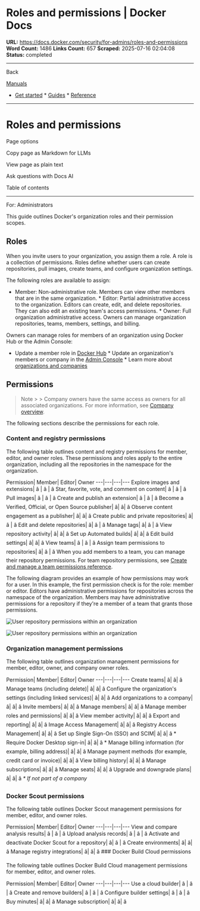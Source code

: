 # Roles and permissions | Docker Docs

**URL:** https://docs.docker.com/security/for-admins/roles-and-permissions
**Word Count:** 1486
**Links Count:** 657
**Scraped:** 2025-07-16 02:04:08
**Status:** completed

---

Back

[Manuals](https://docs.docker.com/manuals/)

  * [Get started](https://docs.docker.com/get-started/)   * [Guides](https://docs.docker.com/guides/)   * [Reference](https://docs.docker.com/reference/)

* * *

# Roles and permissions

Page options

Copy page as Markdown for LLMs

View page as plain text

Ask questions with Docs AI

Table of contents

* * *

For: Administrators

This guide outlines Docker's organization roles and their permission scopes.

## Roles

When you invite users to your organization, you assign them a role. A role is a collection of permissions. Roles define whether users can create repositories, pull images, create teams, and configure organization settings.

The following roles are available to assign:

  * Member: Non-administrative role. Members can view other members that are in the same organization.   * Editor: Partial administrative access to the organization. Editors can create, edit, and delete repositories. They can also edit an existing team's access permissions.   * Owner: Full organization administrative access. Owners can manage organization repositories, teams, members, settings, and billing.

Owners can manage roles for members of an organization using Docker Hub or the Admin Console:

  * Update a member role in [Docker Hub](https://docs.docker.com/admin/organization/members/#update-a-member-role)   * Update an organization's members or company in the [Admin Console](https://docs.docker.com/admin/company/users/#update-a-member-role)   * Learn more about [organizations and companies](https://docs.docker.com/admin/)

## Permissions

> Note >  > Company owners have the same access as owners for all associated organizations. For more information, see [Company overview](https://docs.docker.com/admin/company/).

The following sections describe the permissions for each role.

### Content and registry permissions

The following table outlines content and registry permissions for member, editor, and owner roles. These permissions and roles apply to the entire organization, including all the repositories in the namespace for the organization.

Permission| Member| Editor| Owner   ---|---|---|---   Explore images and extensions| â | â | â    Star, favorite, vote, and comment on content| â | â | â    Pull images| â | â | â    Create and publish an extension| â | â | â    Become a Verified, Official, or Open Source publisher| â| â| â    Observe content engagement as a publisher| â| â| â    Create public and private repositories| â| â | â    Edit and delete repositories| â| â | â    Manage tags| â| â | â    View repository activity| â| â| â    Set up Automated builds| â| â| â    Edit build settings| â| â| â    View teams| â | â | â    Assign team permissions to repositories| â| â | â       When you add members to a team, you can manage their repository permissions. For team repository permissions, see [Create and manage a team permissions reference](https://docs.docker.com/admin/organization/manage-a-team/#permissions-reference).

The following diagram provides an example of how permissions may work for a user. In this example, the first permission check is for the role: member or editor. Editors have administrative permissions for repositories across the namespace of the organization. Members may have administrative permissions for a repository if they're a member of a team that grants those permissions.

![User repository permissions within an organization](https://docs.docker.com/enterprise/images/roles-and-permissions-member-editor-roles.png)

![User repository permissions within an organization](https://docs.docker.com/enterprise/images/roles-and-permissions-member-editor-roles.png)

### Organization management permissions

The following table outlines organization management permissions for member, editor, owner, and company owner roles.

Permission| Member| Editor| Owner   ---|---|---|---   Create teams| â| â| â    Manage teams \(including delete\)| â| â| â    Configure the organization's settings \(including linked services\)| â| â| â    Add organizations to a company| â| â| â    Invite members| â| â| â    Manage members| â| â| â    Manage member roles and permissions| â| â| â    View member activity| â| â| â    Export and reporting| â| â| â    Image Access Management| â| â| â    Registry Access Management| â| â| â    Set up Single Sign-On \(SSO\) and SCIM| â| â| â \*   Require Docker Desktop sign-in| â| â| â \*   Manage billing information \(for example, billing address\)| â| â| â    Manage payment methods \(for example, credit card or invoice\)| â| â| â    View billing history| â| â| â    Manage subscriptions| â| â| â    Manage seats| â| â| â    Upgrade and downgrade plans| â| â| â        _\* If not part of a company_

### Docker Scout permissions

The following table outlines Docker Scout management permissions for member, editor, and owner roles.

Permission| Member| Editor| Owner   ---|---|---|---   View and compare analysis results| â | â | â    Upload analysis records| â | â | â    Activate and deactivate Docker Scout for a repository| â| â | â    Create environments| â| â| â    Manage registry integrations| â| â| â       ### Docker Build Cloud permissions

The following table outlines Docker Build Cloud management permissions for member, editor, and owner roles.

Permission| Member| Editor| Owner   ---|---|---|---   Use a cloud builder| â | â | â    Create and remove builders| â | â | â    Configure builder settings| â | â | â    Buy minutes| â| â| â    Manage subscription| â| â| â